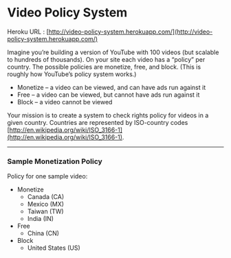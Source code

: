 Video Policy System
===

Heroku URL : [http://video-policy-system.herokuapp.com/](http://video-policy-system.herokuapp.com/)

Imagine you’re building a version of YouTube with 100 videos (but scalable to hundreds of thousands).  On your site each video has a “policy” per country.  The possible policies are monetize, free, and block.  (This is roughly how YouTube’s policy system works.)

* Monetize – a video can be viewed, and can have ads run against it
* Free – a video can be viewed, but cannot have ads run against it
* Block – a video cannot be viewed

Your mission is to create a system to check rights policy for videos in a given country.  Countries are represented by ISO-country codes [http://en.wikipedia.org/wiki/ISO_3166-1](http://en.wikipedia.org/wiki/ISO_3166-1).

---

### Sample Monetization Policy
Policy for one sample video:

* Monetize
    * Canada (CA)
    * Mexico (MX)
    * Taiwan (TW)
    * India (IN)
* Free
    * China (CN)
* Block
    * United States (US)